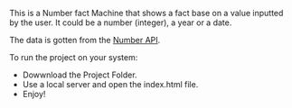 This is a Number fact Machine that shows a fact base on a value inputted by the user. It could be a number (integer), a year or a date. 

The data is gotten from the [Number API](numbersapi.com).

To run the project on your system:
- Dowwnload the Project Folder.
- Use a local server and open the index.html file. 
- Enjoy!